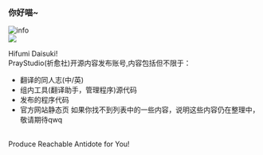 ### 你好喵~

![info](https://github-readme-stats.vercel.app/api?username=tucaodashen&show_icons=true&count_private=true&hide=prs&theme=default_repocard)
<br>
![](https://komarev.com/ghpvc/?username=tucaodashen&color=66ccff)
<br>

Hifumi Daisuki!
<br>
PrayStudio(祈愈社)开源内容发布账号,内容包括但不限于：
- 翻译的同人志(中/英)
- 组内工具(翻译助手，管理程序)源代码
- 发布的程序代码
- 官方网站静态页
如果你找不到列表中的一些内容，说明这些内容仍在整理中，敬请期待qwq
<br>
Produce Reachable Antidote for You!

<!--
**tucaodashen/tucaodashen** is a ✨ _special_ ✨ repository because its `README.md` (this file) appears on your GitHub profile.

Here are some ideas to get you started:

- 🔭 I’m currently working on ...
- 🌱 I’m currently learning ...
- 👯 I’m looking to collaborate on ...
- 🤔 I’m looking for help with ...
- 💬 Ask me about ...
- 📫 How to reach me: ...
- 😄 Pronouns: ...
- ⚡ Fun fact: ...
-->
